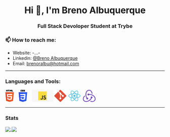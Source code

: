 <h1 align="center">Hi 👋, I'm Breno Albuquerque</h1>
<h3 align="center">Full Stack Devoloper Student at Trybe</h3>

### 📫 How to reach me:

- Website: -...-
- Linkedin: [@Breno Albuquerque](https://www.linkedin.com/in/breno-albuquerque/)
- Email: brenoralbu@hotmail.com

---

### Languages and Tools:  

<code><img height="38" src="./Images/html5.png" alt="html5"/></code>
<code><img height="38" src="./Images/css3.png" alt="css3"/></code>
<code><img height="38" src="./Images/javascript.png" alt="Java Script"></code>
<code><img height="38" src="./Images/git.png" alt="git"/></code>
<code><img height="38" src="./Images/react.png" alt="react"></code>
<code><img height="38" src="./Images/redux.png" alt="redux"></code>

---

### Stats

<a target="_blank" href="https://github.com/Breno-Albuquerque">
  <img align="center" height="160" src="https://github-readme-stats.vercel.app/api?username=breno-albuquerque&show_icons=true&theme=radical&count_private=true&hide_border=true&include_all_commits=true" />
</a>

<a target="_blank" href="https://github.com/Breno-Albuquerque">
  <img align="center" height="160" src="https://github-readme-stats.vercel.app/api/top-langs/?username=breno-albuquerque&layout=compact&show_icons=true&hide_border=true&theme=merko&langs_count=10" />
</a>
